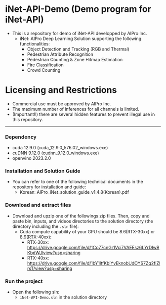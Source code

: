 # iNet-API-Demo (Demo program for iNet-API)

- This is a repository for demo of iNet-API developped by AIPro Inc.
  + iNet: AIPro Deep Learning Solution supporting the following functionalities:
     - Object Detection and Tracking (RGB and Thermal)
     - Pedestrian Attribute Recognition
     - Pedestrian Counting & Zone Hitmap Estimation
     - Fire Classification
     - Crowd Counting

# Licensing and Restrictions

- Commercial use must be approved by AIPro Inc. 
- The maximum number of inferences for all channels is limited.
- (Important!!) there are several hidden features to prevent illegal use in this repository.
  
------------------

### **Dependency**

- cuda 12.9.0 (cuda_12.9.0_576.02_windows.exe)
- cuDNN 9.12.0 (cudnn_9.12.0_windows.exe)
- openvino 2023.2.0

### **Installation and Solution Guide**

- You can refer to one of the following technical documents in the repository for installation and guide:
  + Korean: AIPro_iNet_solution_guide_v1.4.8(Korean).pdf

### **Download and extract files**
- Download and upzip one of the followings zip files. Then, copy and paste bin, inputs, and videos directories to the solution directory (the directory including the `.sln` file):
  + Cuda compute capability of your GPU should be 8.6(RTX-30xx) or 8.9(RTX-40xx): 
    - RTX-30xx: https://drive.google.com/file/d/1Co77cnGr1Vci7VAEEsz6LYrDIwBKbdWJ/view?usp=sharing
    - RTX-40xx: https://drive.google.com/file/d/1bY1ltfKbiYvEknobUdOYS7Zq2flZlrsT/view?usp=sharing
    
### **Run the project**

- Open the following sln:
  + `iNet-API-Demo.sln` in the solution directory
